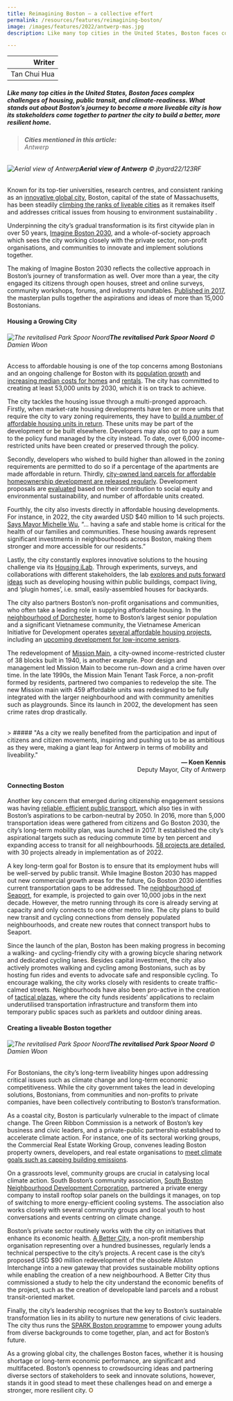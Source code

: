 ```yaml
---
title: Reimagining Boston – a collective effort
permalink: /resources/features/reimagining-boston/
image: /images/features/2022/antwerp-mas.jpg
description: Like many top cities in the United States, Boston faces complex challenges of housing, public transit, and climate-readiness. What stands out about Boston’s journey to become a more liveable city is how its stakeholders come together to partner the city to build a better, more resilient home. 

---
```


| Writer | 
| ---: |
| Tan Chui Hua |

##### Like many top cities in the United States, Boston faces complex challenges of housing, public transit, and climate-readiness. What stands out about Boston’s journey to become a more liveable city is how its stakeholders come together to partner the city to build a better, more resilient home. 

> ###### **Cities mentioned in this article:** <br> Antwerp

###### ![Aerial view of Antwerp](/images/features/2022/antwerp-scheldt.jpg/)**Aerial view of Antwerp** © jbyard22/123RF

Known for its top-tier universities, research centres, and consistent ranking as an [innovative global city](https://www.weforum.org/agenda/2022/02/innovative-global-cities-talent-property/), Boston, capital of the state of Massachusetts, has been steadily [climbing the ranks of liveable cities](https://bostonagentmagazine.com/2021/06/11/boston-climbs-the-economists-most-livable-city-in-the-world-list/) as it remakes itself and addresses critical issues from housing to environment sustainability . 

Underpinning the city’s gradual transformation is its first citywide plan in over 50 years, [Imagine Boston 2030](https://www.boston.gov/civic-engagement/imagine-boston-2030), and a whole-of-society approach which sees the city working closely with the private sector, non-profit organisations, and communities to innovate and implement solutions together.

The making of Imagine Boston 2030 reflects the collective approach in Boston’s journey of transformation as well. Over more than a year, the city engaged its citizens through open houses, street and online surveys, community workshops, forums, and industry roundtables. [Published in 2017](https://www.boston.gov/sites/default/files/embed/file/2018-06/imagine20boston202030_pages2.pdf), the masterplan pulls together the aspirations and ideas of more than 15,000 Bostonians.

#### **Housing a Growing City**

###### ![The revitalised Park Spoor Noord](/images/features/2022/park-spoor-noord.jpg/)**The revitalised Park Spoor Noord** © Damien Woon

Access to affordable housing is one of the top concerns among Bostonians and an ongoing challenge for Boston with its [population growth](https://www.nytimes.com/2021/08/12/us/boston-population-growth.html) and [increasing median costs for homes](https://www.wgbh.org/news/local-news/2022/06/07/housing-is-in-short-supply-heres-why-that-matters) and [rentals](https://www.cnbc.com/2022/11/10/boston-beats-san-francisco-as-2nd-most-expensive-city-for-renters.html). The city has committed to creating at least 53,000 units by 2030, which it is on track to achieve. 

The city tackles the housing issue through a multi-pronged approach. Firstly, when market-rate housing developments have ten or more units that require the city to vary zoning requirements, they have to [build a number of affordable housing units in return](https://www.boston.gov/news/progress-toward-reforming-inclusionary-development-policy-and-commercial-linkage-program#:~:text=The%20policy%20requires%20that%20market,the%20Mayor's%20Office%20of%20Housing). These units may be part of the development or be built elsewhere. Developers may also opt to pay a sum to the policy fund managed by the city instead. To date, over 6,000 income-restricted units have been created or preserved through the policy.

Secondly, developers who wished to build higher than allowed in the zoning requirements are permitted to do so if a percentage of the apartments are made affordable in return. Thirdly, [city-owned land parcels for affordable homeownership development are released regularly](https://www.bostonhousing.org/en/News/Mayor-Wu-Announces-Historic-Investments-In-Program.aspx). Development proposals are [evaluated](https://www.boston.gov/news/30-million-new-affordable-housing-funding-announced) based on their contribution to social equity and environmental sustainability, and number of affordable units created. 

Fourthly, the city also invests directly in affordable housing developments. For instance, in 2022, the city awarded USD $40 million to 14 such projects. [Says Mayor Michelle Wu](https://massinsider.net/press-releases/33289), “… having a safe and stable home is critical for the health of our families and communities. These housing awards represent significant investments in neighbourhoods across Boston, making them stronger and more accessible for our residents.”

Lastly, the city constantly explores innovative solutions to the housing challenge via its [Housing iLab](https://www.boston.gov/departments/housing/housing-innovation-lab). Through experiments, surveys, and collaborations with different stakeholders, the lab [explores and puts forward ideas](https://www.boston.gov/housing/plugin-house-initiative) such as developing housing within public buildings, compact living, and ‘plugin homes’, i.e. small, easily-assembled houses for backyards.

The city also partners Boston’s non-profit organisations and communities, who often take a leading role in supplying affordable housing. In the [neighbourhood of Dorchester](https://www.cityofboston.gov/images_documents/4-14%20UMASS%20Aging%20Report_tcm3-44127.pdf), home to Boston’s largest senior population and a significant Vietnamese community, the Vietnamese American Initiative for Development operates [several affordable housing projects](https://www.vietaid.org/housing/), including an [upcoming development for low-income seniors](https://www.bostonplans.org/news-calendar/news-updates/2022/01/13/bpda-board-approves-new-affordable-housing-for-sen). 

The redevelopment of [Mission Main](https://bpda.app.box.com/s/7oiow91vt0o53j2ikq1nlp2jt3nal5ye), a city-owned income-restricted cluster of 38 blocks built in 1940, is another example. Poor design and management led Mission Main to become run-down and a crime haven over time. In the late 1990s, the Mission Main Tenant Task Force, a non-profit formed by residents, partnered two companies to redevelop the site. The new Mission main with 459 affordable units was redesigned to be fully integrated with the larger neighbourhood and with community amenities such as playgrounds. Since its launch in 2002, the development has seen crime rates drop drastically.

<br>
> ##### "As a city we really benefited from the participation and input of citizens and citizen movements, inspiring and pushing us to be as ambitious as they were, making a giant leap for Antwerp in terms of mobility and liveability."

<div align="right"><b>— Koen Kennis</b> <br>Deputy Mayor, City of Antwerp</div>

#### **Connecting Boston**

Another key concern that emerged during citizenship engagement sessions was having [reliable, efficient public transport](https://www.boston.gov/sites/default/files/embed/file/2018-06/imagine20boston202030_pages2.pdf), which also ties in with Boston’s aspirations to be carbon-neutral by 2050. In 2016, more than 5,000 transportation ideas were gathered from citizens and Go Boston 2030, the city’s long-term mobility plan, was launched in 2017. It established the city’s aspirational targets such as reducing commute time by ten percent and expanding access to transit for all neighbourhoods. [58 projects are detailed](https://www.boston.gov/departments/transportation/go-boston-2030#our-projects), with 30 projects already in implementation as of 2022. 

A key long-term goal for Boston is to ensure that its employment hubs will be well-served by public transit. While Imagine Boston 2030 has mapped out new commercial growth areas for the future, Go Boston 2030 identifies current transportation gaps to be addressed. The [neighbourhood of Seaport](https://www.boston.gov/sites/default/files/file/document_files/2019/06/go_boston_2030_-_full_report.pdf), for example, is projected to gain over 10,000 jobs in the next decade. However, the metro running through its core is already serving at capacity and only connects to one other metro line. The city plans to build new transit and cycling connections from densely populated neighbourhoods, and create new routes that connect transport hubs to Seaport. 

Since the launch of the plan, Boston has been making progress in becoming a walking- and cycling-friendly city with a growing bicycle sharing network and dedicated cycling lanes. Besides capital investment, the city also actively promotes walking and cycling among Bostonians, such as by hosting fun rides and events to advocate safe and responsible cycling. To encourage walking, the city works closely with residents to create traffic-calmed streets. Neighbourhoods have also been pro-active in the creation of [tactical plazas](https://www.boston.gov/sites/default/files/file/document_files/2018/08/fina_tactical_public_realm-8.18-no-wrap_1.pdf), where the city funds residents’ applications to reclaim underutilised transportation infrastructure and transform them into temporary public spaces such as parklets and outdoor dining areas.

#### **Creating a liveable Boston together**

###### ![The revitalised Park Spoor Noord](/images/features/2022/park-spoor-noord.jpg/)**The revitalised Park Spoor Noord** © Damien Woon

For Bostonians, the city’s long-term liveability hinges upon addressing critical issues such as climate change and long-term economic competitiveness. While the city government takes the lead in developing solutions, Bostonians, from communities and non-profits to private companies, have been collectively contributing to Boston’s transformation. 

As a coastal city, Boston is particularly vulnerable to the impact of climate change. The Green Ribbon Commission is a network of Boston’s key business and civic leaders, and a private-public partnership established to accelerate climate action. For instance, one of its sectoral working groups, the Commercial Real Estate Working Group, convenes leading Boston property owners, developers, and real estate organisations to [meet climate goals such as capping building emissions](https://greenribboncommission.org/working-group/commercial-real-estate/). 

On a grassroots level, community groups are crucial in catalysing local climate action. South Boston’s community association, [South Boston Neighbourhood Development Corporation](https://www.sbndc.org/climate-action), partnered a private energy company to install rooftop solar panels on the buildings it manages, on top of switching to more energy-efficient cooling systems. The association also works closely with several community groups and local youth to host conversations and events centring on climate change.

Boston’s private sector routinely works with the city on initiatives that enhance its economic health. [A Better City](https://www.abettercity.org/assets/images/Allston%20Economic%20Impact%20Report.pdf), a non-profit membership organisation representing over a hundred businesses, regularly lends a technical perspective to the city’s projects. A recent case is the city’s proposed USD $90 million redevelopment of the obsolete Allston Interchange into a new gateway that provides sustainable mobility options while enabling the creation of a new neighbourhood. A Better City thus commissioned a study to help the city understand the economic benefits of the project, such as the creation of developable land parcels and a robust transit-oriented market. 

Finally, the city’s leadership recognises that the key to Boston’s sustainable transformation lies in its ability to nurture new generations of civic leaders. The city thus runs the [SPARK Boston programme](https://www.boston.gov/departments/neighborhood-services/spark-boston-council) to empower young adults from diverse backgrounds to come together, plan, and act for Boston’s future. 

As a growing global city, the challenges Boston faces, whether it is housing shortage or long-term economic performance, are significant and multifaceted. Boston’s openness to crowdsourcing ideas and partnering diverse sectors of stakeholders to seek and innovate solutions, however, stands it in good stead to meet these challenges head on and emerge a stronger, more resilient city. <b><font color="#967942">O</font></b>
